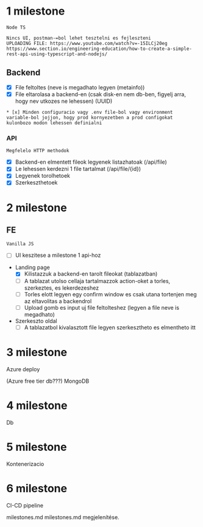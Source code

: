 1 milestone
===========
```
Node TS
```
```
Nincs UI, postman-=bol lehet tesztelni es fejleszteni
UPLOADING FILE: https://www.youtube.com/watch?v=-15ILCj20eg
https://www.section.io/engineering-education/how-to-create-a-simple-rest-api-using-typescript-and-nodejs/
```

Backend
---------- 
* [x] File feltoltes (neve is megadhato legyen (metainfo))
* [x] File eltarolasa a backend-en (csak disk-en nem db-ben, figyelj arra, hogy nev utkozes ne lehessen) (UUID)

```
* [x] Minden configuracio vagy .env file-bol vagy environment variable-bol jojjon, hogy prod kornyezetben a prod configokat kulonbozo modon lehessen definialni
```

### API
```
Megfelelo HTTP methodok
```
* [x] Backend-en elmentett fileok legyenek listazhatoak (/api/file)
* [x] Le lehessen kerdezni 1 file tartalmat (/api/file/{id})
* [x] Legyenek torolhetoek
* [x] Szerkeszthetoek

2 milestone
===========

FE
-----------

```
Vanilla JS
```
* [ ] UI keszitese a milestone 1 api-hoz

* Landing page
    * [x] Kilistazzuk a backend-en tarolt fileokat (tablazatban)
    * [ ] A tablazat utolso cellaja tartalmazzok action-oket a torles, szerkeztes, es lekerdezeshez
    * [ ] Torles elott legyen egy confirm window es csak utana tortenjen meg az eltavolitas a backendrol
    * [ ] Upload gomb es input uj file feltolteshez (legyen a file neve is megadhato)
* Szerkeszto oldal
    * [ ] A tablazatbol kivalasztott file legyen szerkesztheto es elmentheto itt

3 milestone
============

Azure deploy

(Azure free tier db???)
MongoDB

4 milestone
============

Db 

5 milestone
============
Kontenerizacio

6 milestone
============

CI-CD pipeline

milestones.md
milestones.md megjelenítése.